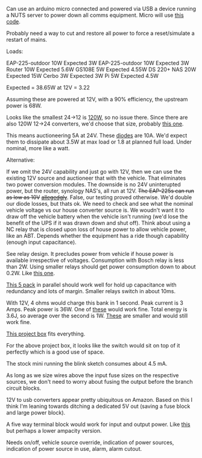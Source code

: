 Can use an arduino micro connected and powered via USB a device running a NUTS server to power down all comms equipment.  Micro will use [this code](https://github.com/abratchik/HIDPowerDevice).

Probably need a way to cut and restore all power to force a reset/simulate a restart of mains.

Loads:

EAP-225-outdoor 10W Expected 3W
EAP-225-outdoor 10W Expected 3W
Router 10W          Expected 5.6W
GS108E 5W           Expected 4.55W
DS 220+ NAS 20W     Expected 15W 
Cerbo 3W            Expected 3W
Pi 5W               Expected 4.5W

Expected = 38.65W at 12V = 3.22



Assuming these are powered at 12V, with a 90% efficiency, the upstream power is 68W.  

Looks like the smallest 24->12 is [120W](https://www.amazon.com/Voltage-Regulator-Converter-Waterproof-Transformer/dp/B07V9D6SF2), so no issue there.  Since there are also 120W 12->24 converters, we'd choose that size, probably [this one](https://www.amazon.com/Converter-Boost-Waterproof-Module-Transformer/dp/B09F6K6X8H).

This means auctioneering 5A at 24V.  These [diodes](https://www.amazon.com/BOJACK-Rectifier-Electronic-Silicon-Diodes/dp/B07WQY6D28) are 10A.  We'd expect them to dissipate about 3.5W at max load or 1.8 at planned full load.  Under nominal, more like a watt.

Alternative:

If we omit the 24V capability and just go with 12V, then we can use the existing 12V source and auctioneer that with the vehicle.  That eliminates two power conversion modules.  The downside is no 24V uninterupted power, but the router, synology NAS's, all run at 12V.  ~~The EAP-225s can run as low as 10V~~ [~~allegedgly~~](https://community.tp-link.com/en/business/forum/topic/162938). False, our testing proved otherwise.  We'd double our diode losses, but thats ok.  We need to check and see what the nominal vehicle voltage vs our house converter source is.  We woudn't want it to draw off the vehicle battery when the vehicle isn't running (we'd lose the benefit of the UPS if it was drawn down and shut off).  Think about using a NC relay that is closed upon loss of house power to allow vehicle power, like an ABT.  Depends whether the equipment has a ride though capability (enough input capacitance).

See relay design.  It precludes power from vehicle if house power is available irrespective of voltages.  Consumption with Bosch relay is less than 2W.  Using smaller relays should get power consumption down to about 0.2W.  Like [this one](https://www.mouser.com/datasheet/2/357/1/276XAXH_12D_document-3067861.pdf).

[This 5 pack](https://www.amazon.com/BOJACK-18X35-Aluminum-Electrolytic-Capacitors/dp/B08KTK8DFT) in parallel should work well for hold up capacitance with redundancy and lots of margin.  Smaller relays switch in about 10ms.

With 12V, 4 ohms would charge this bank in 1 second. Peak current is 3 Amps.  Peak power is 36W.  One of [these](https://www.amazon.com/gp/product/B075DLSC5H/) would work fine.  Total energy is 3.6J, so average over the second is 1W.  [These](https://www.amazon.com/TOUHIA-Wirewound-Ceramic-Resistor-Inductionless/dp/B07VP43ZXC) are smaller and would still work fine.

[This project box](https://www.amazon.com/Otdorpatio-Waterproof-Electrical-Electronic-200x120x75/dp/B08N1DD5WJ) fits everything.

For the above project box, it looks like the switch would sit on top of it perfectly which is a good use of space.

The stock mini running the blink sketch consumes about 4.5 mA.

As long as we size wires above the input fuse sizes on the respective sources, we don't need to worry about fusing the output before the branch circuit blocks.

12V to usb converters appear pretty ubiquitous on Amazon.  Based on this I think I'm leaning towards ditching a dedicated 5V out (saving a fuse block and large power block).

A five way terminal block would work for input and output power.  Like [this](https://www.amazon.com/dp/B08BDS8L3N/) but perhaps a lower ampacity version.

Needs on/off, vehicle source override, indication of power sources, indication of power source in use, alarm, alarm cutout.